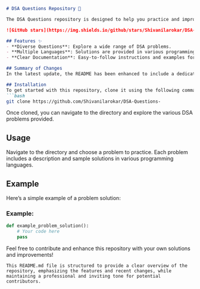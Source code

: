 ```markdown
# DSA Questions Repository 🤖

The DSA Questions repository is designed to help you practice and improve your coding skills through a comprehensive collection of Data Structures and Algorithms (DSA) problems.

![GitHub stars](https://img.shields.io/github/stars/Shivanilarokar/DSA-Questions-.svg?style=social) ![GitHub forks](https://img.shields.io/github/forks/Shivanilarokar/DSA-Questions-.svg?style=social)

## Features ✨
- **Diverse Questions**: Explore a wide range of DSA problems.
- **Multiple Languages**: Solutions are provided in various programming languages.
- **Clear Documentation**: Easy-to-follow instructions and examples for each problem.

## Summary of Changes
In the latest update, the README has been enhanced to include a dedicated **Features** section, highlighting the core advantages of the repository. Minor formatting adjustments were also made for improved readability.

## Installation
To get started with this repository, clone it using the following command:
```bash
git clone https://github.com/Shivanilarokar/DSA-Questions-
```

Once cloned, you can navigate to the directory and explore the various DSA problems provided.

## Usage
Navigate to the directory and choose a problem to practice. Each problem includes a description and sample solutions in various programming languages.

## Example
Here’s a simple example of a problem solution:

### Example:
```python
def example_problem_solution():
    # Your code here
    pass
```

Feel free to contribute and enhance this repository with your own solutions and improvements!
```
This README.md file is structured to provide a clear overview of the repository, emphasizing the features and recent changes, while maintaining a professional and inviting tone for potential contributors.